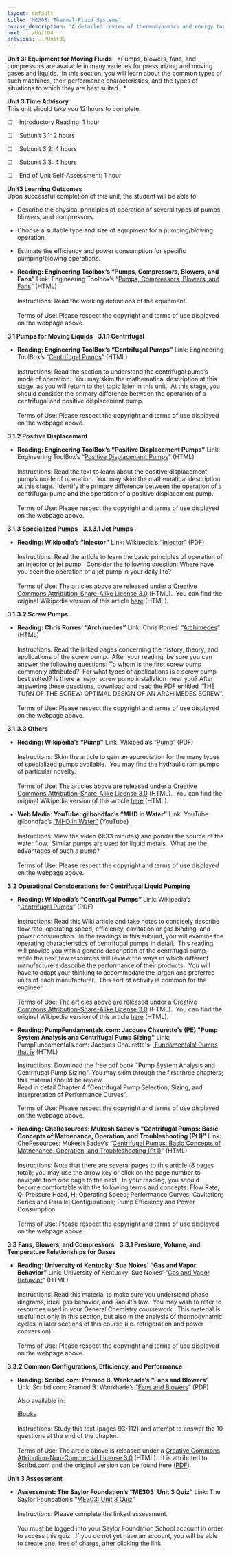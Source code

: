 ```yaml
---
layout: default
title: "ME303: Thermal-Fluid Systems"
course_description: "A detailed review of thermodynamics and energy topics, which include thermodynamic cycles, flow measurement, pumping, piping, and pressure drops, heat exchangers, cooling and refrigeration, engines, and power conversion."
next: ../Unit04
previous: ../Unit02
---
```

**Unit 3: Equipment for Moving Fluids** <span id="3"></span> 
*Pumps, blowers, fans, and compressors are available in many varieties
for pressurizing and moving gases and liquids.  In this section, you
will learn about the common types of such machines, their performance
characteristics, and the types of situations to which they are best
suited.  *

**Unit 3 Time Advisory**  
This unit should take you 12 hours to complete.

☐    Introductory Reading: 1 hour

☐    Subunit 3.1: 2 hours

☐    Subunit 3.2: 4 hours

☐    Subunit 3.3: 4 hours

☐    End of Unit Self-Assessment: 1 hour

**Unit3 Learning Outcomes**  
Upon successful completion of this unit, the student will be able to:

-   Describe the physical principles of operation of several types of
    pumps, blowers, and compressors.
-   Choose a suitable type and size of equipment for a pumping/blowing
    operation.
-   Estimate the efficiency and power consumption for specific
    pumping/blowing operations.

-   **Reading: Engineering Toolbox’s “Pumps, Compressors, Blowers, and
    Fans”**
    Link: Engineering Toolbox’s “[Pumps, Compressors, Blowers, and
    Fans](http://www.engineeringtoolbox.com/pumps-compressors-fans-blowers-d_675.html)”
    (HTML)  
        
     Instructions: Read the working definitions of the equipment.  
        
     Terms of Use: Please respect the copyright and terms of use
    displayed on the webpage above.

**3.1 Pumps for Moving Liquids** <span id="3.1"></span> 
**3.1.1 Centrifugal** <span id="3.1.1"></span> 
-   **Reading: Engineering ToolBox’s “Centrifugal Pumps”**
    Link: Engineering ToolBox’s “[Centrifugal
    Pumps](http://www.engineeringtoolbox.com/centrifugal-pumps-d_54.html)”
    (HTML)  
        
     Instructions: Read the section to understand the centrifugal pump’s
    mode of operation.  You may skim the mathematical description at
    this stage, as you will return to that topic later in this unit.  At
    this stage, you should consider the primary difference between the
    operation of a centrifugal and positive displacement pump.  
        
     Terms of Use: Please respect the copyright and terms of use
    displayed on the webpage above.

**3.1.2 Positive Displacement** <span id="3.1.2"></span> 
-   **Reading: Engineering ToolBox’s “Positive Displacement Pumps”**
    Link: Engineering ToolBox’s “[Positive Displacement
    Pumps](http://www.engineeringtoolbox.com/positive-displacement-pumps-d_414.html)”
    (HTML)  
        
     Instructions: Read the text to learn about the positive
    displacement pump’s mode of operation.  You may skim the
    mathematical description at this stage.  Identify the primary
    difference between the operation of a centrifugal pump and the
    operation of a positive displacement pump.  
        
     Terms of Use: Please respect the copyright and terms of use
    displayed on the webpage above.

**3.1.3 Specialized Pumps** <span id="3.1.3"></span> 
**3.1.3.1 Jet Pumps** <span id="3.1.3.1"></span> 
-   **Reading: Wikipedia’s “Injector”**
    Link: Wikipedia’s
    “[Injector](https://resources.saylor.org/wwwresources/archived/site/wp-content/uploads/2011/04/Injector.pdf)”
    (PDF)  
        
     Instructions: Read the article to learn the basic principles of
    operation of an injector or jet pump.  Consider the following
    question: Where have you seen the operation of a jet pump in your
    daily life?  
        
     Terms of Use: The articles above are released under a [Creative
    Commons Attribution-Share-Alike License
    3.0](http://creativecommons.org/licenses/by-sa/3.0/) (HTML).  You
    can find the original Wikipedia version of this article
    [here](http://en.wikipedia.org/wiki/Jet_pump) (HTML).

**3.1.3.2 Screw Pumps** <span id="3.1.3.2"></span> 
-   **Reading: Chris Rorres’ “Archimedes”**
    Link: Chris Rorres’
    “[Archimedes](http://www.math.nyu.edu/~crorres/Archimedes/contents.html)”
    (HTML)  
        
     Instructions: Read the linked pages concerning the history, theory,
    and applications of the screw pump.  After your reading, be sure you
    can answer the following questions: To whom is the first screw pump
    commonly attributed?  For what types of applications is a screw pump
    best suited? Is there a major screw pump installation  near you?
    After answering these questions, download and read the PDF entitled
    “THE TURN OF THE SCREW: OPTIMAL DESIGN OF AN ARCHIMEDES SCREW”.  
                              
     Terms of Use: Please respect the copyright and terms of use
    displayed on the webpage above.

**3.1.3.3 Others** <span id="3.1.3.3"></span> 
-   **Reading: Wikipedia’s “Pump”**
    Link: Wikipedia’s
    “[Pump](https://resources.saylor.org/wwwresources/archived/site/wp-content/uploads/2011/04/Pump.pdf)”
    (PDF)  
        
     Instructions: Skim the article to gain an appreciation for the many
    types of specialized pumps available.  You may find the hydraulic
    ram pumps of particular novelty.  
        
     Terms of Use: The articles above are released under a [Creative
    Commons Attribution-Share-Alike License
    3.0](http://creativecommons.org/licenses/by-sa/3.0/) (HTML).  You
    can find the original Wikipedia version of this article
    [here](http://en.wikipedia.org/wiki/Pumps) (HTML).

-   **Web Media: YouTube: gilbondfac’s “MHD in Water”**
    Link: YouTube: gilbondfac’s [“MHD in
    Water”](http://www.youtube.com/watch?v=sT39rd4P9x4&NR=1&feature=fvwp)
    (YouTube)  
        
     Instructions: View the video (9:33 minutes) and ponder the source
    of the water flow.  Similar pumps are used for liquid metals.  What
    are the advantages of such a pump?  
        
     Terms of Use: Please respect the copyright and terms of use
    displayed on the webpage above.

**3.2 Operational Considerations for Centrifugal Liquid Pumping** <span
id="3.2"></span> 
-   **Reading: Wikipedia’s “Centrifugal Pumps”**
    Link: Wikipedia’s “[Centrifugal
    Pumps](https://resources.saylor.org/wwwresources/archived/site/wp-content/uploads/2011/04/Centrifugal_pump.pdf)”
    (PDF)  
        
     Instructions: Read this Wiki article and take notes to concisely
    describe flow rate, operating speed, efficiency, cavitation or gas
    binding, and power consumption.  In the readings in this subunit,
    you will examine the operating characteristics of centrifugal pumps
    in detail.  This reading will provide you with a generic description
    of the centrifugal pump, while the next few resources will review
    the ways in which different manufacturers describe the performance
    of their products.  You will have to adapt your thinking to
    accommodate the jargon and preferred units of each manufacturer. 
    This sort of activity is common for the engineer.  
        
     Terms of Use: The articles above are released under a [Creative
    Commons Attribution-Share-Alike License
    3.0](http://creativecommons.org/licenses/by-sa/3.0/) (HTML).  You
    can find the original Wikipedia version of this article
    [here](http://en.wikipedia.org/wiki/Centrifugal_pump) (HTML).

-   **Reading: PumpFundamentals.com: Jacques Chaurette's (PE) "Pump
    System Analysis and Centrifugal Pump Sizing"**
    Link: PumpFundamentals.com: Jacques Chaurette's: [ Fundamentals!
    Pumps that is](http://www.pumpfundamentals.com/pump_book.htm)
    (HTML)  
      
     Instructions: Download the free pdf book "Pump System Analysis and
    Centrifugal Pump Sizing". You may skim through the first three
    chapters; this material should be review.  
     Read in detail Chapter 4 “Centrifugal Pump Selection, Sizing, and
    Interpretation of Performance Curves”.  
      
     Terms of Use: Please respect the copyright and terms of use
    displayed on the webpage above.

-   **Reading: CheResources: Mukesh Sadev’s “Centrifugal Pumps: Basic
    Concepts of Matnenance, Operation, and Troubleshooting (Pt I)”**
    Link: CheResources: Mukesh Sadev’s “[Centrifugal Pumps: Basic
    Concepts of Matnenance, Operation, and Troubleshooting (Pt
    I)](http://www.cheresources.com/content/articles/fluid-flow/centrifugal-pumps-basic-concepts-of-operation-maintenance-and-troubleshooting?pg=1)”
    (HTML)  
        
     Instructions: Note that there are several pages to this article (8
    pages total); you may use the arrow key or click on the page number
    to navigate from one page to the next.  In your reading, you should
    become comfortable with the following terms and concepts: Flow Rate,
    Q; Pressure Head, H; Operating Speed; Performance Curves;
    Cavitation; Series and Parallel Configurations; Pump Efficiency and
    Power Consumption  
        
     Terms of Use: Please respect the copyright and terms of use
    displayed on the webpage above.

**3.3 Fans, Blowers, and Compressors** <span id="3.3"></span> 
**3.3.1 Pressure, Volume, and Temperature Relationships for Gases**
<span id="3.3.1"></span> 
-   **Reading: University of Kentucky: Sue Nokes’ “Gas and Vapor
    Behavior”**
    Link: University of Kentucky: Sue Nokes’ “[Gas and Vapor
    Behavior](https://web.archive.org/web/20121029001220/http://www.bae.uky.edu/~snokes/BAE549thermo/gasesvapor.htm)”
    (HTML)  
        
     Instructions: Read this material to make sure you understand phase
    diagrams, ideal gas behavior, and Raoult’s law.  You may wish to
    refer to resources used in your General Chemistry coursework.  This
    material is useful not only in this section, but also in the
    analysis of thermodynamic cycles in later sections of this course
    (i.e. refrigeration and power conversion).  
        
     Terms of Use: Please respect the copyright and terms of use
    displayed on the webpage above.

**3.3.2 Common Configurations, Efficiency, and Performance** <span
id="3.3.2"></span> 
-   **Reading: Scribd.com: Pramod B. Wankhade’s “Fans and Blowers”**
    Link: Scribd.com: Pramod B. Wankhade’s “[Fans and
    Blowers](https://resources.saylor.org/wwwresources/archived/site/wp-content/uploads/2011/09/Chapter-3.5-Fans-Blowers.pdf)”
    (PDF)  
      
     Also available in:  

    [iBooks](https://resources.saylor.org/wwwresources/archived/site/wp-content/uploads/2011/09/GUIDE-BOOK-pavan-kumar.epub)  
        
     Instructions: Study this text (pages 93-112) and attempt to answer
    the 10 questions at the end of the chapter.  
        
     Terms of Use: The article above is released under a [Creative
    Commons Attribution-Non-Commercial License
    3.0](http://creativecommons.org/licenses/by-nc/3.0/) (HTML).  It is
    attributed to Scribd.com and the original version can be found here
    ([PDF](http://www.scribd.com/doc/16648848/Fans-BlowersCalculation-of-Power)). 

**Unit 3 Assessment** <span id="3.4"></span> 
-   **Assessment: The Saylor Foundation’s “ME303: Unit 3 Quiz”**
    Link: The Saylor Foundation’s “[ME303: Unit 3
    Quiz](http://school.saylor.org/mod/quiz/view.php?id=951)”  
        
     Instructions: Please complete the linked assessment.  
        
     You must be logged into your Saylor Foundation School account in
    order to access this quiz.  If you do not yet have an account, you
    will be able to create one, free of charge, after clicking the
    link. 


